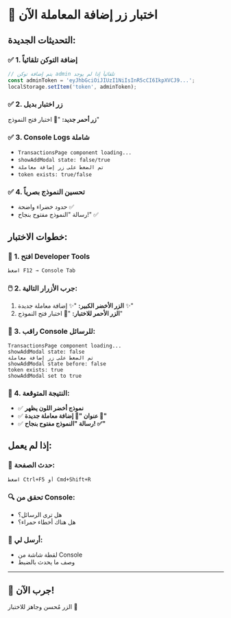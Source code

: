 # 🧪 اختبار زر إضافة المعاملة الآن

## التحديثات الجديدة:

### ✅ 1. إضافة التوكن تلقائياً
```javascript
// يتم إضافة توكن admin تلقائياً إذا لم يوجد
const adminToken = 'eyJhbGciOiJIUzI1NiIsInR5cCI6IkpXVCJ9...';
localStorage.setItem('token', adminToken);
```

### ✅ 2. زر اختبار بديل
**زر أحمر جديد:** "🧪 اختبار فتح النموذج"

### ✅ 3. Console Logs شاملة
- `TransactionsPage component loading...`
- `showAddModal state: false/true`
- `تم الضغط على زر إضافة معاملة`
- `token exists: true/false`

### ✅ 4. تحسين النموذج بصرياً
- حدود خضراء واضحة ✅
- رسالة "النموذج مفتوح بنجاح!" ✅

## خطوات الاختبار:

### 📱 1. افتح Developer Tools
```
اضغط F12 → Console Tab
```

### 🖱️ 2. جرب الأزرار التالية:
1. **الزر الأخضر الكبير:** "✨ إضافة معاملة جديدة ✨"
2. **الزر الأحمر للاختبار:** "🧪 اختبار فتح النموذج"

### 👀 3. راقب Console للرسائل:
```
TransactionsPage component loading...
showAddModal state: false
تم الضغط على زر إضافة معاملة
showAddModal state before: false
token exists: true
showAddModal set to true
```

### 🎯 4. النتيجة المتوقعة:
- ✅ **نموذج أخضر اللون يظهر**
- ✅ **عنوان "🎉 إضافة معاملة جديدة 🎉"**
- ✅ **رسالة "النموذج مفتوح بنجاح! ✅"**

## إذا لم يعمل:

### 🔄 حدث الصفحة:
```
اضغط Ctrl+F5 أو Cmd+Shift+R
```

### 🔍 تحقق من Console:
- هل ترى الرسائل؟
- هل هناك أخطاء حمراء؟

### 📧 أرسل لي:
- لقطة شاشة من Console
- وصف ما يحدث بالضبط

---

## 🎯 **جرب الآن!**

الزر مُحسن وجاهز للاختبار 🚀 
